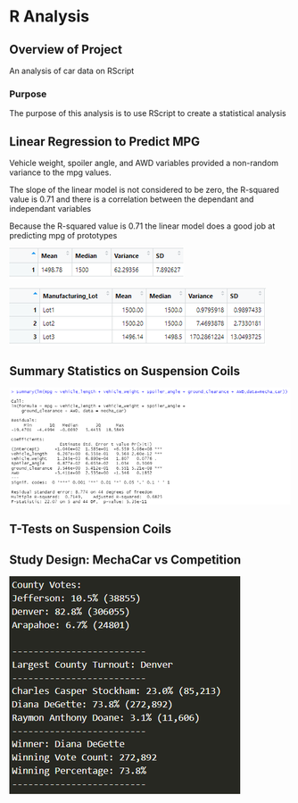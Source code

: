 # R Analysis

## Overview of Project
An analysis of car data on RScript

### Purpose
The purpose of this analysis is to use RScript to create a statistical analysis

## Linear Regression to Predict MPG
Vehicle weight, spoiler angle, and AWD variables provided a non-random variance to the mpg values.

The slope of the linear model is not considered to be zero, the R-squared value is 0.71 and there is a correlation between the dependant and independant variables

Because the R-squared value is 0.71 the linear model does a good job at predicting mpg of prototypes

![results](https://raw.githubusercontent.com/Queach/MechaCar_Statistical_Analysis/main/resources/7a0db2f96d2f50789a5c9fcb6024a4e0.png "results")

![results](https://raw.githubusercontent.com/Queach/MechaCar_Statistical_Analysis/main/resources/3dfa589f8e20551adb47127c1922a788.png "results")

## Summary Statistics on Suspension Coils


![results](https://raw.githubusercontent.com/Queach/MechaCar_Statistical_Analysis/main/resources/6276f41f0e9d9a90c106e05d7698ea35.png "results")

## T-Tests on Suspension Coils


## Study Design: MechaCar vs Competition

![results](https://raw.githubusercontent.com/Queach/election_analysis/main/Resources/Election%20Results.png "results")
